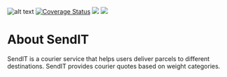 ![alt text](https://travis-ci.com/rwajon/sendit.svg?branch=v1)
[![Coverage Status](https://coveralls.io/repos/github/rwajon/sendit/badge.svg?branch=v1)](https://coveralls.io/github/rwajon/sendit?branch=v1)
<a href="https://codeclimate.com/github/rwajon/sendit/maintainability"><img src="https://api.codeclimate.com/v1/badges/bb0ad823d32c6fb7e947/maintainability" /></a>
<a href="https://codeclimate.com/github/rwajon/sendit/test_coverage"><img src="https://api.codeclimate.com/v1/badges/bb0ad823d32c6fb7e947/test_coverage" /></a>
# About SendIT
SendIT is a courier service that helps users deliver parcels to different destinations.
SendIT provides courier quotes based on weight categories.
